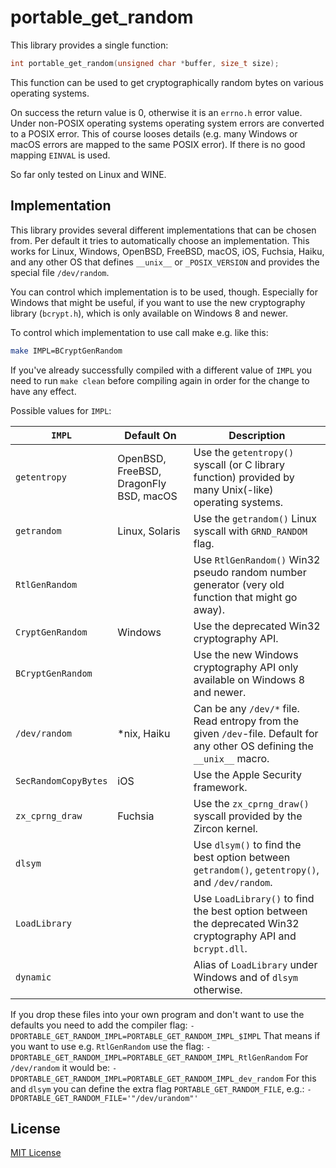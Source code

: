 portable_get_random
===================

This library provides a single function:

```C
int portable_get_random(unsigned char *buffer, size_t size);
```

This function can be used to get cryptographically random bytes on various
operating systems.

On success the return value is 0, otherwise it is an `errno.h` error value.
Under non-POSIX operating systems operating system errors are converted to a
POSIX error. This of course looses details (e.g. many Windows or macOS errors
are mapped to the same POSIX error). If there is no good mapping `EINVAL` is
used.

So far only tested on Linux and WINE.

Implementation
--------------

This library provides several different implementations that can be chosen from.
Per default it tries to automatically choose an implementation. This works for
Linux, Windows, OpenBSD, FreeBSD, macOS, iOS, Fuchsia, Haiku, and any other OS
that defines `__unix__` or `_POSIX_VERSION` and provides the special file
`/dev/random`.

You can control which implementation is to be used, though. Especially for Windows
that might be useful, if you want to use the new cryptography library (`bcrypt.h`),
which is only available on Windows 8 and newer.

To control which implementation to use call make e.g. like this:

```bash
make IMPL=BCryptGenRandom
```

If you've already successfully compiled with a different value of `IMPL` you need
to run `make clean` before compiling again in order for the change to have any
effect.

Possible values for `IMPL`:

| `IMPL`               | Default On                             | Description |
| -------------------- | -------------------------------------- | ----------- |
| `getentropy`         | OpenBSD, FreeBSD, DragonFly BSD, macOS | Use the `getentropy()` syscall (or C library function) provided by many Unix(-like) operating systems. |
| `getrandom`          | Linux, Solaris                         | Use the `getrandom()` Linux syscall with `GRND_RANDOM` flag. |
| `RtlGenRandom`       |                                        | Use `RtlGenRandom()` Win32 pseudo random number generator (very old function that might go away). |
| `CryptGenRandom`     | Windows                                | Use the deprecated Win32 cryptography API. |
| `BCryptGenRandom`    |                                        | Use the new Windows cryptography API only available on Windows 8 and newer. |
| `/dev/random`        | *nix, Haiku                            | Can be any `/dev/*` file. Read entropy from the given `/dev`-file. Default for any other OS defining the `__unix__` macro. |
| `SecRandomCopyBytes` | iOS                                    | Use the Apple Security framework. |
| `zx_cprng_draw`      | Fuchsia                                | Use the `zx_cprng_draw()` syscall provided by the Zircon kernel. |
| `dlsym`              |                                        | Use `dlsym()` to find the best option between `getrandom()`, `getentropy()`, and `/dev/random`. |
| `LoadLibrary`        |                                        | Use `LoadLibrary()` to find the best option between the deprecated Win32 cryptography API and `bcrypt.dll`. |
| `dynamic`            |                                        | Alias of `LoadLibrary` under Windows and of `dlsym` otherwise. |

If you drop these files into your own program and don't want to use the defaults
you need to add the compiler flag: `-DPORTABLE_GET_RANDOM_IMPL=PORTABLE_GET_RANDOM_IMPL_$IMPL`
That means if you want to use e.g. `RtlGenRandom` use the flag:
`-DPORTABLE_GET_RANDOM_IMPL=PORTABLE_GET_RANDOM_IMPL_RtlGenRandom` For `/dev/random`
it would be: `-DPORTABLE_GET_RANDOM_IMPL=PORTABLE_GET_RANDOM_IMPL_dev_random`
For this and `dlsym` you can define the extra flag `PORTABLE_GET_RANDOM_FILE`,
e.g.: `-DPORTABLE_GET_RANDOM_FILE='"/dev/urandom"'`

License
-------

[MIT License](#LICENSE.txt)
